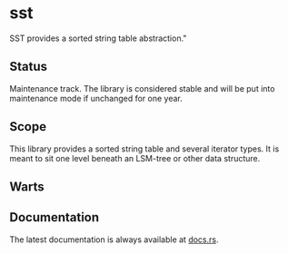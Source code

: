 sst
===

SST provides a sorted string table abstraction."

Status
------

Maintenance track.  The library is considered stable and will be put into maintenance mode if unchanged for one year.

Scope
-----

This library provides a sorted string table and several iterator types.  It is meant to sit one level beneath an
LSM-tree or other data structure.

Warts
-----

Documentation
-------------

The latest documentation is always available at [docs.rs](https://docs.rs/sst/latest/sst/).
